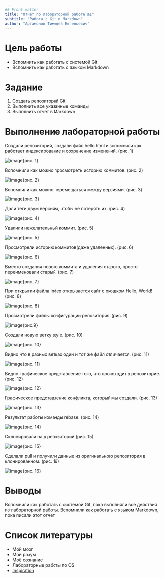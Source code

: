 ```yaml
---
## Front matter
title: "Отчёт по лабораторной работе №1"
subtitle: "Работа с Git и Markdown"
author: "Артамонов Тимофей Евгеньевич"
---
```

# Цель работы

* Вспомнить как работать с системой Git
* Вспомнить как работать с языком Markdown

# Задание 

1. Создать репозиторий Git
2. Выполнить все указанные команды
3. Выполнить отчет в Markdown

# Выполнение лабораторной работы

Создали репозиторий, создали файл hello.html и вспомнили как работает индексирование и сохранение изменений. (рис. 1)

![image](https://github.com/Wenins/MatMod/assets/104139992/a1599017-54da-49fb-a4d4-8f13a0d900b8){рис. 1}

Вспомнили как можно просмотреть историю коммитов. (рис. 2)

![image](https://github.com/Wenins/MatMod/assets/104139992/44138abb-3267-4cf7-946d-9451a36066ce){рис. 2}

Вспомнили как можно перемещаться между версиями. (рис. 3)

![image](https://github.com/Wenins/MatMod/assets/104139992/c6e44aa0-f05f-47f2-b5eb-70e29962bb2b){рис. 3}

Дали теги двум версиям, чтобы не потерять их. (рис. 4)

![image](https://github.com/Wenins/MatMod/assets/104139992/366ed15c-9cd9-4b90-b1f9-4f2360ef3d30){рис. 4}

Удалили нежелательный коммит. (рис. 5)

![image](https://github.com/Wenins/MatMod/assets/104139992/127c7483-0846-43fe-8067-88800cb38a0b){рис. 5}

Просмотрели историю коммитов(даже удаленных). (рис. 6)

![image](https://github.com/Wenins/MatMod/assets/104139992/a97151ee-b55c-42b0-93e8-cbe2b441f14f){рис. 6}

Вместо создания нового коммита и удаления старого, просто переименовали старый. (рис. 7)

![image](https://github.com/Wenins/MatMod/assets/104139992/c125035d-f8ca-466e-8e06-8dc209982248){рис. 7}

При открытии файла index открывается сайт с окошком Hello, World! (рис. 8)

![image](https://github.com/Wenins/MatMod/assets/104139992/0a26d71b-8f2d-46ec-b601-af63e750651d){рис. 8}

Просмотрели файлы конфигурации репозитория. (рис. 9)

![image](https://github.com/Wenins/MatMod/assets/104139992/06bb7c21-56ff-4497-9ab9-b8d534e94e60){рис.9}

Создали новую ветку style. (рис. 10)

![image](https://github.com/Wenins/MatMod/assets/104139992/828920f2-25cd-4959-a651-0a4939a9461a){рис. 10}

Видно что в разных ветках один и тот же файл отличается. (рис. 11)

![image](https://github.com/Wenins/MatMod/assets/104139992/d8169bf1-05d6-40d3-aa70-b460c456b467){рис. 11}

Видно графическое представление того, что происходит в репозиторие. (рис. 12)

![image](https://github.com/Wenins/MatMod/assets/104139992/aeb0733d-83b2-4ebf-ad31-55fdb37f9ae5){рис. 12}

Графическое представление конфликта, который мы создали. (рис. 13)

![image](https://github.com/Wenins/MatMod/assets/104139992/0fb566a4-5b4a-47c1-9d09-42013aad9a75){рис. 13}

Результат работы команды rebase. (рис. 14)

![image](https://github.com/Wenins/MatMod/assets/104139992/ec7a9088-5d93-478c-8a12-406834b92dbf){рис. 14}

Склонировали наш репозиторий (рис. 15)

![image](https://github.com/Wenins/MatMod/assets/104139992/c17cf4cd-8a75-4d96-83ba-b0c75f6ba2d4){рис. 15}

Сделали pull и получили данные из оригинального репозитория в клонированном. (рис. 16)

![image](https://github.com/Wenins/MatMod/assets/104139992/3580ea2c-d4a0-4777-8c74-31632bd27442){рис. 16}

# Выводы

Вспомнили как работать с системой Git, пока выполняли все действия из лабораторной работы. Вспомнили как работать с языком Markdown, пока писали этот отчет.

# Список литературы

- Мой мозг
- Мой разум
- Моё сознание
- Лабораторные работы по OS
- [Inspiration](https://youtu.be/7OYFay9Bel4)

